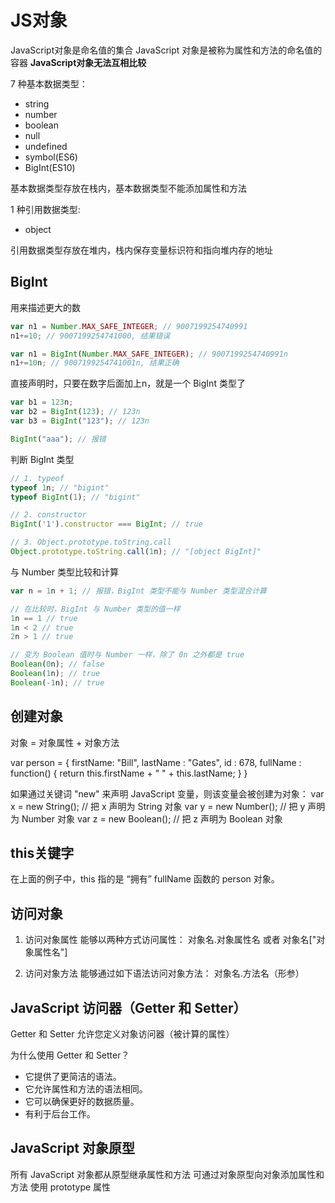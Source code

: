 # JS对象

JavaScript对象是命名值的集合
JavaScript 对象是被称为属性和方法的命名值的容器
**JavaScript对象无法互相比较**

7 种基本数据类型：

- string
- number
- boolean
- null
- undefined
- symbol(ES6)
- BigInt(ES10)

基本数据类型存放在栈内，基本数据类型不能添加属性和方法

1 种引用数据类型:

- object

引用数据类型存放在堆内，栈内保存变量标识符和指向堆内存的地址

## BigInt

用来描述更大的数

```javascript
var n1 = Number.MAX_SAFE_INTEGER; // 9007199254740991
n1+=10; // 9007199254741000, 结果错误

var n1 = BigInt(Number.MAX_SAFE_INTEGER); // 9007199254740991n
n1+=10n; // 9007199254741001n, 结果正确
```

直接声明时，只要在数字后面加上n，就是一个 BigInt 类型了

```javascript
var b1 = 123n;
var b2 = BigInt(123); // 123n
var b3 = BigInt("123"); // 123n

BigInt("aaa"); // 报错
```

判断 BigInt 类型

```javascript
// 1. typeof
typeof 1n; // "bigint"
typeof BigInt(1); // "bigint"

// 2. constructor
BigInt('1').constructor === BigInt; // true

// 3. Object.prototype.toString.call
Object.prototype.toString.call(1n); // "[object BigInt]"
```

与 Number 类型比较和计算

```javascript
var n = 1n + 1; // 报错，BigInt 类型不能与 Number 类型混合计算

// 在比较时，BigInt 与 Number 类型的值一样
1n == 1 // true
1n < 2 // true
2n > 1 // true

// 变为 Boolean 值时与 Number 一样，除了 0n 之外都是 true
Boolean(0n); // false
Boolean(1n); // true
Boolean(-1n); // true
```

## 创建对象

对象 = 对象属性 + 对象方法

var person = {
  firstName: "Bill",
  lastName : "Gates",
  id       : 678,
  fullName : function() {
    return this.firstName + " " + this.lastName;
  }
}

如果通过关键词 "new" 来声明 JavaScript 变量，则该变量会被创建为对象：
var x = new String();        // 把 x 声明为 String 对象
var y = new Number();        // 把 y 声明为 Number 对象
var z = new Boolean();       // 把 z 声明为 Boolean 对象

## this关键字

在上面的例子中，this 指的是 “拥有” fullName 函数的 person 对象。

## 访问对象

1. 访问对象属性
能够以两种方式访问属性：
对象名.对象属性名
或者
对象名["对象属性名"]

2. 访问对象方法
能够通过如下语法访问对象方法：
对象名.方法名（形参）

## JavaScript 访问器（Getter 和 Setter）

Getter 和 Setter 允许您定义对象访问器（被计算的属性）

为什么使用 Getter 和 Setter？

- 它提供了更简洁的语法。
- 它允许属性和方法的语法相同。
- 它可以确保更好的数据质量。
- 有利于后台工作。

## JavaScript 对象原型

所有 JavaScript 对象都从原型继承属性和方法
可通过对象原型向对象添加属性和方法
使用 prototype 属性
